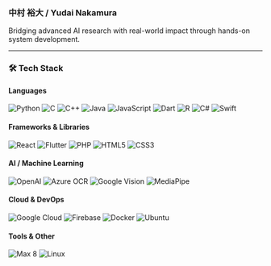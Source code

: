 ### 中村 裕大 / Yudai Nakamura
Bridging advanced AI research with real-world impact through hands-on system development.

---

<!-- ─── Tech Stack ─────────────────────────────────────────── -->
### 🛠 Tech Stack

#### Languages
![Python](https://img.shields.io/badge/Python-3776AB?style=for-the-badge&logo=python&logoColor=white)
![C](https://img.shields.io/badge/C-00599C?style=for-the-badge&logo=c&logoColor=white)
![C++](https://img.shields.io/badge/C%2B%2B-00599C?style=for-the-badge&logo=c%2B%2B&logoColor=white)
![Java](https://img.shields.io/badge/Java-007396?style=for-the-badge&logo=openjdk&logoColor=white)
![JavaScript](https://img.shields.io/badge/JavaScript-F7DF1E?style=for-the-badge&logo=javascript&logoColor=black)
![Dart](https://img.shields.io/badge/Dart-0175C2?style=for-the-badge&logo=dart&logoColor=white)
![R](https://img.shields.io/badge/R-276DC3?style=for-the-badge&logo=r&logoColor=white)
![C#](https://img.shields.io/badge/C%23-239120?style=for-the-badge&logo=c-sharp&logoColor=white)
![Swift](https://img.shields.io/badge/Swift-FA7343?style=for-the-badge&logo=swift&logoColor=white)

#### Frameworks & Libraries
![React](https://img.shields.io/badge/React-61DAFB?style=for-the-badge&logo=react&logoColor=black)
![Flutter](https://img.shields.io/badge/Flutter-02569B?style=for-the-badge&logo=flutter&logoColor=white)
![PHP](https://img.shields.io/badge/PHP-777BB4?style=for-the-badge&logo=php&logoColor=white)
![HTML5](https://img.shields.io/badge/HTML5-E34F26?style=for-the-badge&logo=html5&logoColor=white)
![CSS3](https://img.shields.io/badge/CSS3-1572B6?style=for-the-badge&logo=css3&logoColor=white)

#### AI / Machine Learning
![OpenAI](https://img.shields.io/badge/OpenAI-412991?style=for-the-badge&logo=openai&logoColor=white)
![Azure OCR](https://img.shields.io/badge/Azure%20OCR-0078D4?style=for-the-badge&logo=microsoftazure&logoColor=white)
![Google Vision](https://img.shields.io/badge/Google%20Vision-4285F4?style=for-the-badge&logo=google&logoColor=white)
![MediaPipe](https://img.shields.io/badge/MediaPipe-FF6F00?style=for-the-badge&logo=google&logoColor=white)

#### Cloud & DevOps
![Google Cloud](https://img.shields.io/badge/GCP-4285F4?style=for-the-badge&logo=googlecloud&logoColor=white)
![Firebase](https://img.shields.io/badge/Firebase-FFCA28?style=for-the-badge&logo=firebase&logoColor=black)
![Docker](https://img.shields.io/badge/Docker-2496ED?style=for-the-badge&logo=docker&logoColor=white)
![Ubuntu](https://img.shields.io/badge/Ubuntu-E95420?style=for-the-badge&logo=ubuntu&logoColor=white)

#### Tools & Other
![Max 8](https://img.shields.io/badge/Max%208-000000?style=for-the-badge&logo=cycling74&logoColor=white)
![Linux](https://img.shields.io/badge/Linux-FCC624?style=for-the-badge&logo=linux&logoColor=black)
<!-- ────────────────────────────────────────────────────────── -->

